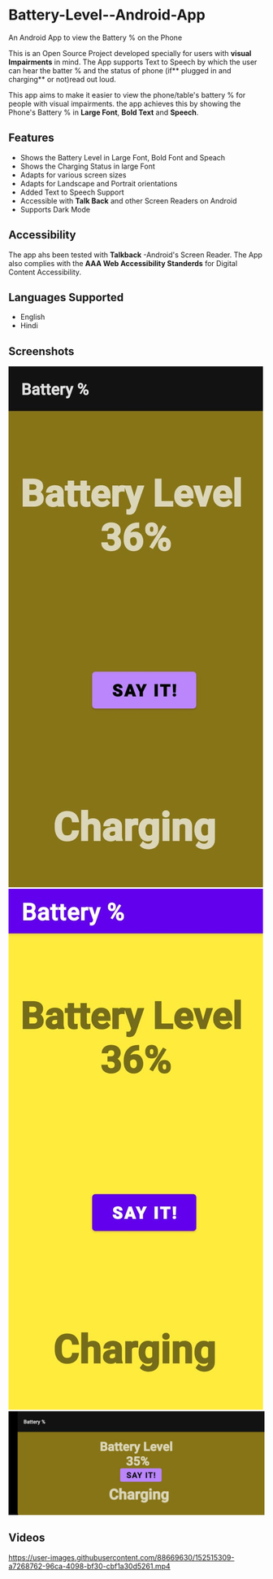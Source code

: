 # Battery-Level--Android-App
An Android App to view the Battery % on the Phone

This is an Open Source Project developed specially for users with **visual Impairments** in mind. The App supports Text to Speech by which the user can hear the batter %  and the status of phone (if** plugged in and charging**  or not)read out loud.

This app aims to make it easier to view the phone/table's battery % for people with visual impairments. the app achieves this by showing the Phone's Battery % in **Large Font**, **Bold Text** and **Speech**.

## Features
- Shows the Battery Level in Large Font, Bold Font and Speach
- Shows the Charging Status in large Font
- Adapts for various screen sizes
- Adapts for Landscape and Portrait orientations
- Added Text to Speech Support
- Accessible with **Talk Back** and other Screen Readers on Android
- Supports Dark Mode

## Accessibility
The app ahs been tested with **Talkback** -Android's Screen Reader. The App also complies with the **AAA Web Accessibility Standerds** for Digital Content Accessibility.
## Languages Supported
- English
- Hindi
## Screenshots
<img src="images/Charging Dark.jpeg" alt="Charging Dark">

<img src="images/Charging Light.jpeg" alt="Charging Light">

<img src="images/Charging Dark Land.jpeg" alt="Charging Dark Landscape">

## Videos
https://user-images.githubusercontent.com/88669630/152515309-a7268762-96ca-4098-bf30-cbf1a30d5261.mp4

